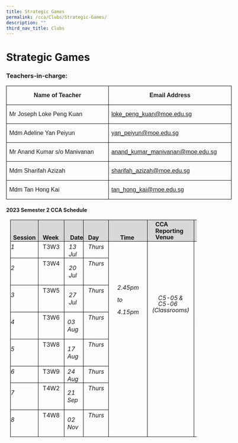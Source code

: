 ```yaml
---
title: Strategic Games
permalink: /cca/Clubs/Strategic-Games/
description: ""
third_nav_title: Clubs
---
```

# **Strategic Games**

### Teachers-in-charge:
         
   
<table class="MsoNormalTable" border="1" cellspacing="0" cellpadding="0" width="0" style="width:456.7pt;border-collapse:collapse;border:none;mso-border-alt:solid windowtext .5pt;
 mso-yfti-tbllook:1184;mso-padding-alt:0in 5.4pt 0in 5.4pt;mso-border-insideh:
 .5pt solid windowtext;mso-border-insidev:.5pt solid windowtext"><tbody><tr style="mso-yfti-irow:0;mso-yfti-firstrow:yes;height:25.6pt"><td width="288" valign="top" style="width:215.75pt;border:solid windowtext 1.0pt;
  mso-border-alt:solid windowtext .5pt;padding:0in 5.4pt 0in 5.4pt;height:25.6pt"><p class="MsoNormal" align="center" style="text-align:center;line-height:115%"><b><span lang="EN-SG" style="font-family:&quot;Arial&quot;,sans-serif;mso-ansi-language:EN-SG">Name of Teacher</span></b></p></td><td width="321" valign="top" style="width:240.95pt;border:solid windowtext 1.0pt;
  border-left:none;mso-border-left-alt:solid windowtext .5pt;mso-border-alt:
  solid windowtext .5pt;padding:0in 5.4pt 0in 5.4pt;height:25.6pt"><p class="MsoNormal" align="center" style="text-align:center;line-height:115%"><b><span lang="EN-SG" style="font-family:&quot;Arial&quot;,sans-serif;mso-ansi-language:EN-SG">Email Address</span></b></p></td></tr><tr style="mso-yfti-irow:1;height:22.2pt"><td width="288" valign="top" style="width:215.75pt;border:solid windowtext 1.0pt;
  border-top:none;mso-border-top-alt:solid windowtext .5pt;mso-border-alt:solid windowtext .5pt;
  padding:0in 5.4pt 0in 5.4pt;height:22.2pt"><p class="MsoNormal"><span lang="EN-SG" style="font-family:&quot;Arial&quot;,sans-serif;
  mso-ansi-language:EN-SG">Mr Joseph Loke Peng Kuan</span></p></td><td width="321" valign="top" style="width:240.95pt;border-top:none;border-left:
  none;border-bottom:solid windowtext 1.0pt;border-right:solid windowtext 1.0pt;
  mso-border-top-alt:solid windowtext .5pt;mso-border-left-alt:solid windowtext .5pt;
  mso-border-alt:solid windowtext .5pt;padding:0in 5.4pt 0in 5.4pt;height:22.2pt"><p class="MsoNormal"><span lang="EN-GB"><a href="mailto:loke_peng_kuan@moe.edu.sg"><span lang="EN-US" style="font-family:&quot;Arial&quot;,sans-serif;mso-ansi-language:EN-US">loke_peng_kuan@moe.edu.sg</span></a></span><span style="font-family:&quot;Arial&quot;,sans-serif;mso-ansi-language:EN-US"></span></p></td></tr><tr style="mso-yfti-irow:2;height:23.1pt"><td width="288" valign="top" style="width:215.75pt;border:solid windowtext 1.0pt;
  border-top:none;mso-border-top-alt:solid windowtext .5pt;mso-border-alt:solid windowtext .5pt;
  padding:0in 5.4pt 0in 5.4pt;height:23.1pt"><p class="MsoNormal"><span lang="EN-GB" style="font-family:&quot;Arial&quot;,sans-serif">Mdm Adeline Yan Peiyun</span></p></td><td width="321" valign="top" style="width:240.95pt;border-top:none;border-left:
  none;border-bottom:solid windowtext 1.0pt;border-right:solid windowtext 1.0pt;
  mso-border-top-alt:solid windowtext .5pt;mso-border-left-alt:solid windowtext .5pt;
  mso-border-alt:solid windowtext .5pt;padding:0in 5.4pt 0in 5.4pt;height:23.1pt"><p class="MsoNormal"><span lang="EN-GB"><a href="mailto:yan_peiyun@moe.edu.sg"><span style="font-family:&quot;Arial&quot;,sans-serif">yan_peiyun@moe.edu.sg</span></a></span><span lang="EN-SG" style="font-family:&quot;Arial&quot;,sans-serif;mso-ansi-language:EN-SG"></span></p></td></tr><tr style="mso-yfti-irow:3;height:23.1pt"><td width="288" valign="top" style="width:215.75pt;border:solid windowtext 1.0pt;
  border-top:none;mso-border-top-alt:solid windowtext .5pt;mso-border-alt:solid windowtext .5pt;
  padding:0in 5.4pt 0in 5.4pt;height:23.1pt"><p class="MsoNormal"><span lang="EN-GB" style="font-family:&quot;Arial&quot;,sans-serif">Mr Anand Kumar s/o Manivanan</span><span lang="EN-SG" style="font-family:&quot;Arial&quot;,sans-serif;
  mso-ansi-language:EN-SG"></span></p></td><td width="321" valign="top" style="width:240.95pt;border-top:none;border-left:
  none;border-bottom:solid windowtext 1.0pt;border-right:solid windowtext 1.0pt;
  mso-border-top-alt:solid windowtext .5pt;mso-border-left-alt:solid windowtext .5pt;
  mso-border-alt:solid windowtext .5pt;padding:0in 5.4pt 0in 5.4pt;height:23.1pt"><p class="MsoNormal"><span lang="EN-GB"><a href="mailto:anand_kumar_manivanan@moe.edu.sg"><span style="font-family:&quot;Arial&quot;,sans-serif">anand_kumar_manivanan@moe.edu.sg</span></a></span><span lang="EN-SG" style="font-family:&quot;Arial&quot;,sans-serif;mso-ansi-language:EN-SG"></span></p></td></tr><tr style="mso-yfti-irow:4;height:23.1pt"><td width="288" valign="top" style="width:215.75pt;border:solid windowtext 1.0pt;
  border-top:none;mso-border-top-alt:solid windowtext .5pt;mso-border-alt:solid windowtext .5pt;
  padding:0in 5.4pt 0in 5.4pt;height:23.1pt"><p class="MsoNormal"><span lang="EN-GB" style="font-family:&quot;Arial&quot;,sans-serif">Mdm Sharifah Azizah</span><span lang="EN-SG" style="font-family:&quot;Arial&quot;,sans-serif;
  mso-ansi-language:EN-SG"></span></p></td><td width="321" valign="top" style="width:240.95pt;border-top:none;border-left:
  none;border-bottom:solid windowtext 1.0pt;border-right:solid windowtext 1.0pt;
  mso-border-top-alt:solid windowtext .5pt;mso-border-left-alt:solid windowtext .5pt;
  mso-border-alt:solid windowtext .5pt;padding:0in 5.4pt 0in 5.4pt;height:23.1pt"><p class="MsoNormal"><span lang="EN-GB"><a href="mailto:ng_woan_shya@moe.edu.sg"><span style="font-family:&quot;Arial&quot;,sans-serif">sharifah_azizah@moe.edu.sg</span></a></span><span lang="EN-SG" style="font-family:&quot;Arial&quot;,sans-serif;mso-ansi-language:EN-SG"></span></p></td></tr><tr style="mso-yfti-irow:5;mso-yfti-lastrow:yes;height:22.2pt"><td width="288" valign="top" style="width:215.75pt;border:solid windowtext 1.0pt;
  border-top:none;mso-border-top-alt:solid windowtext .5pt;mso-border-alt:solid windowtext .5pt;
  padding:0in 5.4pt 0in 5.4pt;height:22.2pt"><p class="MsoNormal"><span lang="EN-GB" style="font-family:&quot;Arial&quot;,sans-serif">Mdm Tan Hong Kai</span><span lang="EN-SG" style="font-family:&quot;Arial&quot;,sans-serif;
  mso-ansi-language:EN-SG"></span></p></td><td width="321" valign="top" style="width:240.95pt;border-top:none;border-left:
  none;border-bottom:solid windowtext 1.0pt;border-right:solid windowtext 1.0pt;
  mso-border-top-alt:solid windowtext .5pt;mso-border-left-alt:solid windowtext .5pt;
  mso-border-alt:solid windowtext .5pt;padding:0in 5.4pt 0in 5.4pt;height:22.2pt"><p class="MsoNormal"><span lang="EN-GB"><a href="mailto:tan_hong_kai@moe.edu.sg"><span style="font-family:&quot;Arial&quot;,sans-serif">tan_hong_kai@moe.edu.sg</span></a></span><span lang="EN-SG" style="font-family:&quot;Arial&quot;,sans-serif;mso-ansi-language:EN-SG"></span></p></td></tr></tbody></table>

#### **2023 Semester 2 CCA Schedule**
            
<table class="MsoNormalTable" border="1" cellspacing="0" cellpadding="0" style="margin-left:8.2pt;border-collapse:collapse;mso-table-layout-alt:fixed;
 border:none;mso-border-alt:solid black .5pt;mso-yfti-tbllook:480;mso-padding-alt:
 0in 0in 0in 0in;mso-border-insideh:.5pt solid black;mso-border-insidev:.5pt solid black"><tbody><tr style="mso-yfti-irow:0;mso-yfti-firstrow:yes;height:38.85pt"><td width="69" valign="top" style="width:53.6pt;border:solid black 1.0pt;
  mso-border-alt:solid black .5pt;background:#D8D8D8;padding:0in 0in 0in 0in;
  height:38.85pt"><p class="TableParagraph" align="left" style="margin-top:.5pt;text-align:left">&nbsp;</p><p class="TableParagraph" style="margin-top:.05pt;margin-right:4.65pt;
  margin-bottom:0in;margin-left:4.9pt;margin-bottom:.0001pt"><b style="mso-bidi-font-weight:normal"><span style="letter-spacing:-.1pt">Session</span></b></p></td><td width="62" valign="top" style="width:48.6pt;border:solid black 1.0pt;
  border-left:none;mso-border-left-alt:solid black .5pt;mso-border-alt:solid black .5pt;
  background:#D8D8D8;padding:0in 0in 0in 0in;height:38.85pt"><p class="TableParagraph" align="left" style="margin-top:.5pt;text-align:left">&nbsp;</p><p class="TableParagraph" style="margin-top:.05pt;margin-right:8.65pt;
  margin-bottom:0in;margin-left:8.8pt;margin-bottom:.0001pt"><b style="mso-bidi-font-weight:normal"><span style="letter-spacing:-.2pt">Week</span></b></p></td><td width="47" valign="top" style="width:48.6pt;border:solid black 1.0pt;
  border-left:none;mso-border-left-alt:solid black .5pt;mso-border-alt:solid black .5pt;
  background:#D8D8D8;padding:0in 0in 0in 0in;height:38.85pt"><p class="TableParagraph" align="left" style="margin-top:.5pt;text-align:left">&nbsp;</p><p class="TableParagraph" align="left" style="margin-top:.05pt;margin-right:0in;
  margin-bottom:0in;margin-left:11.9pt;margin-bottom:.0001pt;text-align:left"><b style="mso-bidi-font-weight:normal"><span style="letter-spacing:-.2pt">Date</span></b></p></td><td width="62" valign="top" style="width:48.5pt;border:solid black 1.0pt;
  border-left:none;mso-border-left-alt:solid black .5pt;mso-border-alt:solid black .5pt;
  background:#D8D8D8;padding:0in 0in 0in 0in;height:38.85pt"><p class="TableParagraph" align="left" style="margin-top:.5pt;text-align:left">&nbsp;</p><p class="TableParagraph" style="margin-top:.05pt;margin-right:8.95pt;
  margin-bottom:0in;margin-left:9.3pt;margin-bottom:.0001pt"><b style="mso-bidi-font-weight:normal"><span style="letter-spacing:-.25pt">Day</span></b></p></td><td width="94" valign="top" style="width:72.25pt;border:solid black 1.0pt;
  border-left:none;mso-border-left-alt:solid black .5pt;mso-border-alt:solid black .5pt;
  background:#D8D8D8;padding:0in 0in 0in 0in;height:38.85pt"><p class="TableParagraph" align="left" style="margin-top:.5pt;text-align:left">&nbsp;</p><p class="TableParagraph" align="left" style="margin-top:.05pt;margin-right:0in;
  margin-bottom:0in;margin-left:22.8pt;margin-bottom:.0001pt;text-align:left"><b style="mso-bidi-font-weight:normal"><span style="letter-spacing:-.2pt">Time</span></b></p></td><td width="110" valign="top" style="width:84.85pt;border:solid black 1.0pt;
  border-left:none;mso-border-left-alt:solid black .5pt;mso-border-alt:solid black .5pt;
  background:#D8D8D8;padding:0in 0in 0in 0in;height:38.85pt"><p class="TableParagraph" style="margin-top:.2pt;margin-right:15.35pt;
  margin-bottom:0in;margin-left:15.85pt;margin-bottom:.0001pt"><b style="mso-bidi-font-weight:normal"><span style="letter-spacing:-.25pt">CCA</span></b></p><p class="TableParagraph" style="margin-top:0in;margin-right:15.35pt;
  margin-bottom:0in;margin-left:15.9pt;margin-bottom:.0001pt;line-height:13.1pt;
  mso-line-height-rule:exactly"><b style="mso-bidi-font-weight:normal"><span style="letter-spacing:-.1pt">Reporting Venue</span></b></p></td><td width="97" valign="top" style="width:100.25pt;border:solid black 1.0pt;
  border-left:none;mso-border-left-alt:solid black .5pt;mso-border-alt:solid black .5pt;
  background:#D8D8D8;padding:0in 0in 0in 0in;height:38.85pt"><p class="TableParagraph" align="left" style="margin-top:.5pt;text-align:left">&nbsp;</p><p class="TableParagraph" align="left" style="margin-top:.05pt;margin-right:0in;
  margin-bottom:0in;margin-left:26.15pt;margin-bottom:.0001pt;text-align:left"><b style="mso-bidi-font-weight:normal"><span style="letter-spacing:-.1pt">Remarks</span></b></p></td></tr><tr style="mso-yfti-irow:1;height:18.1pt"><td width="69" valign="top" style="width:53.6pt;border:solid black 1.0pt;
  border-top:none;mso-border-top-alt:solid black .5pt;mso-border-alt:solid black .5pt;
  padding:0in 0in 0in 0in;height:18.1pt"><p class="TableParagraph" style="margin-top:2.8pt;margin-right:0in;margin-bottom:
  0in;margin-left:.15pt;margin-bottom:.0001pt"><i style="mso-bidi-font-style:
  normal"><span style="mso-font-width:102%">1</span></i></p></td><td width="62" valign="top" style="width:48.6pt;border-top:none;border-left:none;
  border-bottom:solid black 1.0pt;border-right:solid black 1.0pt;mso-border-top-alt:
  solid black .5pt;mso-border-left-alt:solid black .5pt;mso-border-alt:solid black .5pt;
  padding:0in 0in 0in 0in;height:18.1pt"><p class="TableParagraph" style="margin-top:2.8pt;margin-right:8.65pt;
  margin-bottom:0in;margin-left:8.9pt;margin-bottom:.0001pt"><span style="letter-spacing:-.2pt">T3W3</span></p></td><td width="47" valign="top" style="width:48.6pt;border-top:none;border-left:none;
  border-bottom:solid black 1.0pt;border-right:solid black 1.0pt;mso-border-top-alt:
  solid black .5pt;mso-border-left-alt:solid black .5pt;mso-border-alt:solid black .5pt;
  padding:0in 0in 0in 0in;height:18.1pt"><p class="TableParagraph" align="left" style="margin-top:2.8pt;margin-right:0in;
  margin-bottom:0in;margin-left:9.0pt;margin-bottom:.0001pt;text-align:left"><i style="mso-bidi-font-style:normal">13<span style="letter-spacing:.3pt"> </span><span style="letter-spacing:-.25pt">Jul</span></i></p></td><td width="62" valign="top" style="width:48.5pt;border-top:none;border-left:none;
  border-bottom:solid black 1.0pt;border-right:solid black 1.0pt;mso-border-top-alt:
  solid black .5pt;mso-border-left-alt:solid black .5pt;mso-border-alt:solid black .5pt;
  padding:0in 0in 0in 0in;height:18.1pt"><p class="TableParagraph" style="margin-top:2.8pt;margin-right:8.95pt;
  margin-bottom:0in;margin-left:9.35pt;margin-bottom:.0001pt"><i style="mso-bidi-font-style:normal"><span style="letter-spacing:-.1pt">Thurs</span></i></p></td><td width="94" rowspan="8" valign="top" style="width:72.25pt;border-top:none;
  border-left:none;border-bottom:solid black 1.0pt;border-right:solid black 1.0pt;
  mso-border-top-alt:solid black .5pt;mso-border-left-alt:solid black .5pt;
  mso-border-alt:solid black .5pt;padding:0in 0in 0in 0in;height:18.1pt"><p class="TableParagraph" align="left" style="margin-top:0in;text-align:left"><span style="font-size:12.0pt;mso-bidi-font-size:11.0pt">&nbsp;</span></p><p class="TableParagraph" align="left" style="margin-top:0in;text-align:left"><span style="font-size:12.0pt;mso-bidi-font-size:11.0pt">&nbsp;</span></p><p class="TableParagraph" align="left" style="margin-top:.05pt;text-align:left"><span style="font-size:12.5pt;mso-bidi-font-size:11.0pt">&nbsp;</span></p><p class="TableParagraph" style="margin-top:0in;margin-right:16.85pt;
  margin-bottom:0in;margin-left:17.05pt;margin-bottom:.0001pt;line-height:206%"><i style="mso-bidi-font-style:normal"><span style="letter-spacing:-.1pt">2.45pm </span><span style="letter-spacing:-.3pt">to </span><span style="letter-spacing:-.1pt">4.15pm</span></i></p></td><td width="110" rowspan="8" valign="top" style="width:84.85pt;border-top:none;
  border-left:none;border-bottom:solid black 1.0pt;border-right:solid black 1.0pt;
  mso-border-top-alt:solid black .5pt;mso-border-left-alt:solid black .5pt;
  mso-border-alt:solid black .5pt;padding:0in 0in 0in 0in;height:18.1pt"><p class="TableParagraph" align="left" style="margin-top:0in;text-align:left"><span style="font-size:12.0pt;mso-bidi-font-size:11.0pt">&nbsp;</span></p><p class="TableParagraph" align="left" style="margin-top:0in;text-align:left"><span style="font-size:12.0pt;mso-bidi-font-size:11.0pt">&nbsp;</span></p><p class="TableParagraph" align="left" style="margin-top:0in;text-align:left"><span style="font-size:12.0pt;mso-bidi-font-size:11.0pt">&nbsp;</span></p><p class="TableParagraph" align="left" style="margin-top:.05pt;text-align:left"><span style="font-size:12.0pt;mso-bidi-font-size:11.0pt">&nbsp;</span></p><p class="TableParagraph" style="margin-top:0in;margin-right:21.15pt;
  margin-bottom:0in;margin-left:21.55pt;margin-bottom:.0001pt;line-height:102%"><i style="mso-bidi-font-style:normal">C5-05<span style="letter-spacing:-.75pt"> </span>&amp; <span style="letter-spacing:-.1pt">C5-06</span></i></p><p class="TableParagraph" style="margin-top:0in;margin-right:8.9pt;margin-bottom:
  0in;margin-left:9.2pt;margin-bottom:.0001pt;line-height:12.65pt;mso-line-height-rule:
  exactly"><i style="mso-bidi-font-style:normal"><span style="letter-spacing:
  -.1pt">(Classrooms)</span></i></p></td><td width="97" rowspan="8" valign="top" style="width:100.25pt;border-top:none;
  border-left:none;border-bottom:solid black 1.0pt;border-right:solid black 1.0pt;
  mso-border-top-alt:solid black .5pt;mso-border-left-alt:solid black .5pt;
  mso-border-alt:solid black .5pt;padding:0in 0in 0in 0in;height:18.1pt"><p class="TableParagraph" align="left" style="margin-top:.15pt;text-align:left"><span style="font-size:12.5pt;mso-bidi-font-size:11.0pt">&nbsp;</span></p><p class="TableParagraph" style="margin-top:0in;margin-right:8.7pt;margin-bottom:
  0in;margin-left:9.2pt;margin-bottom:.0001pt;line-height:102%"><i style="mso-bidi-font-style:normal"><span style="font-size:10.0pt;mso-bidi-font-size:
  11.0pt;line-height:102%;mso-font-width:105%">Wear<span style="letter-spacing:
  -.75pt"> </span>your<span style="letter-spacing:-.75pt"> </span>CCA<span style="letter-spacing:-.7pt"> </span>t- shirt if you have <span style="letter-spacing:-.2pt">one.</span></span></i><i style="mso-bidi-font-style:
  normal"><span style="font-size:10.0pt;mso-bidi-font-size:11.0pt;line-height:
  102%"></span></i></p><p class="TableParagraph" align="left" style="margin-top:.1pt;text-align:left"><span style="font-size:11.5pt;mso-bidi-font-size:11.0pt">&nbsp;</span></p><p class="TableParagraph" style="margin-top:0in;margin-right:4.7pt;margin-bottom:
  0in;margin-left:5.15pt;margin-bottom:.0001pt;text-indent:-.15pt;line-height:
  103%"><span style="font-size:10.0pt;mso-bidi-font-size:11.0pt;line-height:
  103%;mso-font-width:105%">Students will be dismissed at 4.15pm.<span style="letter-spacing:-.75pt"> </span>Gate<span style="letter-spacing:-.75pt"> </span>B<span style="letter-spacing:-.7pt"> </span>will be opened for dismissal from 4.10pm to 4.45pm.</span><span style="font-size:10.0pt;
  mso-bidi-font-size:11.0pt;line-height:103%"></span></p></td></tr><tr style="mso-yfti-irow:2;height:18.1pt"><td width="69" valign="top" style="width:53.6pt;border:solid black 1.0pt;
  border-top:none;mso-border-top-alt:solid black .5pt;mso-border-alt:solid black .5pt;
  padding:0in 0in 0in 0in;height:18.1pt"><p class="TableParagraph" style="margin-left:.15pt"><i style="mso-bidi-font-style:
  normal"><span style="mso-font-width:102%">2</span></i></p></td><td width="62" valign="top" style="width:48.6pt;border-top:none;border-left:none;
  border-bottom:solid black 1.0pt;border-right:solid black 1.0pt;mso-border-top-alt:
  solid black .5pt;mso-border-left-alt:solid black .5pt;mso-border-alt:solid black .5pt;
  padding:0in 0in 0in 0in;height:18.1pt"><p class="TableParagraph" style="margin-top:2.85pt;margin-right:8.65pt;
  margin-bottom:0in;margin-left:8.9pt;margin-bottom:.0001pt"><span style="letter-spacing:-.2pt">T3W4</span></p></td><td width="47" valign="top" style="width:48.6pt;border-top:none;border-left:none;
  border-bottom:solid black 1.0pt;border-right:solid black 1.0pt;mso-border-top-alt:
  solid black .5pt;mso-border-left-alt:solid black .5pt;mso-border-alt:solid black .5pt;
  padding:0in 0in 0in 0in;height:18.1pt"><p class="TableParagraph" align="left" style="margin-left:9.0pt;text-align:left"><i style="mso-bidi-font-style:normal">20<span style="letter-spacing:.3pt"> </span><span style="letter-spacing:-.25pt">Jul</span></i></p></td><td width="62" valign="top" style="width:48.5pt;border-top:none;border-left:none;
  border-bottom:solid black 1.0pt;border-right:solid black 1.0pt;mso-border-top-alt:
  solid black .5pt;mso-border-left-alt:solid black .5pt;mso-border-alt:solid black .5pt;
  padding:0in 0in 0in 0in;height:18.1pt"><p class="TableParagraph" style="margin-top:2.85pt;margin-right:8.95pt;
  margin-bottom:0in;margin-left:9.35pt;margin-bottom:.0001pt"><i style="mso-bidi-font-style:normal"><span style="letter-spacing:-.1pt">Thurs</span></i></p></td></tr><tr style="mso-yfti-irow:3;height:18.2pt"><td width="69" valign="top" style="width:53.6pt;border:solid black 1.0pt;
  border-top:none;mso-border-top-alt:solid black .5pt;mso-border-alt:solid black .5pt;
  padding:0in 0in 0in 0in;height:18.2pt"><p class="TableParagraph" style="margin-left:.15pt"><i style="mso-bidi-font-style:
  normal"><span style="mso-font-width:102%">3</span></i></p></td><td width="62" valign="top" style="width:48.6pt;border-top:none;border-left:none;
  border-bottom:solid black 1.0pt;border-right:solid black 1.0pt;mso-border-top-alt:
  solid black .5pt;mso-border-left-alt:solid black .5pt;mso-border-alt:solid black .5pt;
  padding:0in 0in 0in 0in;height:18.2pt"><p class="TableParagraph" style="margin-top:2.85pt;margin-right:8.65pt;
  margin-bottom:0in;margin-left:8.9pt;margin-bottom:.0001pt"><span style="letter-spacing:-.2pt">T3W5</span></p></td><td width="47" valign="top" style="width:48.6pt;border-top:none;border-left:none;
  border-bottom:solid black 1.0pt;border-right:solid black 1.0pt;mso-border-top-alt:
  solid black .5pt;mso-border-left-alt:solid black .5pt;mso-border-alt:solid black .5pt;
  padding:0in 0in 0in 0in;height:18.2pt"><p class="TableParagraph" align="left" style="margin-left:9.0pt;text-align:left"><i style="mso-bidi-font-style:normal">27<span style="letter-spacing:.3pt"> </span><span style="letter-spacing:-.25pt">Jul</span></i></p></td><td width="62" valign="top" style="width:48.5pt;border-top:none;border-left:none;
  border-bottom:solid black 1.0pt;border-right:solid black 1.0pt;mso-border-top-alt:
  solid black .5pt;mso-border-left-alt:solid black .5pt;mso-border-alt:solid black .5pt;
  padding:0in 0in 0in 0in;height:18.2pt"><p class="TableParagraph" style="margin-top:2.85pt;margin-right:8.95pt;
  margin-bottom:0in;margin-left:9.35pt;margin-bottom:.0001pt"><i style="mso-bidi-font-style:normal"><span style="letter-spacing:-.1pt">Thurs</span></i></p></td></tr><tr style="mso-yfti-irow:4;height:18.2pt"><td width="69" valign="top" style="width:53.6pt;border:solid black 1.0pt;
  border-top:none;mso-border-top-alt:solid black .5pt;mso-border-alt:solid black .5pt;
  padding:0in 0in 0in 0in;height:18.2pt"><p class="TableParagraph" style="margin-left:.15pt"><i style="mso-bidi-font-style:
  normal"><span style="mso-font-width:102%">4</span></i></p></td><td width="62" valign="top" style="width:48.6pt;border-top:none;border-left:none;
  border-bottom:solid black 1.0pt;border-right:solid black 1.0pt;mso-border-top-alt:
  solid black .5pt;mso-border-left-alt:solid black .5pt;mso-border-alt:solid black .5pt;
  padding:0in 0in 0in 0in;height:18.2pt"><p class="TableParagraph" style="margin-top:2.85pt;margin-right:8.65pt;
  margin-bottom:0in;margin-left:8.9pt;margin-bottom:.0001pt"><span style="letter-spacing:-.2pt">T3W6</span></p></td><td width="47" valign="top" style="width:48.6pt;border-top:none;border-left:none;
  border-bottom:solid black 1.0pt;border-right:solid black 1.0pt;mso-border-top-alt:
  solid black .5pt;mso-border-left-alt:solid black .5pt;mso-border-alt:solid black .5pt;
  padding:0in 0in 0in 0in;height:18.2pt"><p class="TableParagraph" align="left" style="margin-left:6.25pt;text-align:left"><i style="mso-bidi-font-style:normal">03<span style="letter-spacing:.2pt"> </span><span style="letter-spacing:-.25pt">Aug</span></i></p></td><td width="62" valign="top" style="width:48.5pt;border-top:none;border-left:none;
  border-bottom:solid black 1.0pt;border-right:solid black 1.0pt;mso-border-top-alt:
  solid black .5pt;mso-border-left-alt:solid black .5pt;mso-border-alt:solid black .5pt;
  padding:0in 0in 0in 0in;height:18.2pt"><p class="TableParagraph" style="margin-top:2.85pt;margin-right:8.95pt;
  margin-bottom:0in;margin-left:9.3pt;margin-bottom:.0001pt"><i style="mso-bidi-font-style:normal"><span style="letter-spacing:-.1pt">Thurs</span></i></p></td></tr><tr style="mso-yfti-irow:5;height:18.1pt"><td width="69" valign="top" style="width:53.6pt;border:solid black 1.0pt;
  border-top:none;mso-border-top-alt:solid black .5pt;mso-border-alt:solid black .5pt;
  padding:0in 0in 0in 0in;height:18.1pt"><p class="TableParagraph" style="margin-left:.15pt"><i style="mso-bidi-font-style:
  normal"><span style="mso-font-width:102%">5</span></i></p></td><td width="62" valign="top" style="width:48.6pt;border-top:none;border-left:none;
  border-bottom:solid black 1.0pt;border-right:solid black 1.0pt;mso-border-top-alt:
  solid black .5pt;mso-border-left-alt:solid black .5pt;mso-border-alt:solid black .5pt;
  padding:0in 0in 0in 0in;height:18.1pt"><p class="TableParagraph" style="margin-top:2.85pt;margin-right:8.65pt;
  margin-bottom:0in;margin-left:8.9pt;margin-bottom:.0001pt"><span style="letter-spacing:-.2pt">T3W8</span></p></td><td width="47" valign="top" style="width:48.6pt;border-top:none;border-left:none;
  border-bottom:solid black 1.0pt;border-right:solid black 1.0pt;mso-border-top-alt:
  solid black .5pt;mso-border-left-alt:solid black .5pt;mso-border-alt:solid black .5pt;
  padding:0in 0in 0in 0in;height:18.1pt"><p class="TableParagraph" align="left" style="margin-left:6.25pt;text-align:left"><i style="mso-bidi-font-style:normal">17<span style="letter-spacing:.2pt"> </span><span style="letter-spacing:-.25pt">Aug</span></i></p></td><td width="62" valign="top" style="width:48.5pt;border-top:none;border-left:none;
  border-bottom:solid black 1.0pt;border-right:solid black 1.0pt;mso-border-top-alt:
  solid black .5pt;mso-border-left-alt:solid black .5pt;mso-border-alt:solid black .5pt;
  padding:0in 0in 0in 0in;height:18.1pt"><p class="TableParagraph" style="margin-top:2.85pt;margin-right:8.95pt;
  margin-bottom:0in;margin-left:9.3pt;margin-bottom:.0001pt"><i style="mso-bidi-font-style:normal"><span style="letter-spacing:-.1pt">Thurs</span></i></p></td></tr><tr style="mso-yfti-irow:6;height:18.2pt"><td width="69" valign="top" style="width:53.6pt;border:solid black 1.0pt;
  border-top:none;mso-border-top-alt:solid black .5pt;mso-border-alt:solid black .5pt;
  padding:0in 0in 0in 0in;height:18.2pt"><p class="TableParagraph" style="margin-top:3.0pt;margin-right:0in;margin-bottom:
  0in;margin-left:.15pt;margin-bottom:.0001pt"><i style="mso-bidi-font-style:
  normal"><span style="mso-font-width:102%">6</span></i></p></td><td width="62" valign="top" style="width:48.6pt;border-top:none;border-left:none;
  border-bottom:solid black 1.0pt;border-right:solid black 1.0pt;mso-border-top-alt:
  solid black .5pt;mso-border-left-alt:solid black .5pt;mso-border-alt:solid black .5pt;
  padding:0in 0in 0in 0in;height:18.2pt"><p class="TableParagraph" style="margin-top:3.0pt;margin-right:8.65pt;
  margin-bottom:0in;margin-left:8.9pt;margin-bottom:.0001pt"><span style="letter-spacing:-.2pt">T3W9</span></p></td><td width="47" valign="top" style="width:48.6pt;border-top:none;border-left:none;
  border-bottom:solid black 1.0pt;border-right:solid black 1.0pt;mso-border-top-alt:
  solid black .5pt;mso-border-left-alt:solid black .5pt;mso-border-alt:solid black .5pt;
  padding:0in 0in 0in 0in;height:18.2pt"><p class="TableParagraph" align="left" style="margin-top:3.0pt;margin-right:0in;
  margin-bottom:0in;margin-left:6.25pt;margin-bottom:.0001pt;text-align:left"><i style="mso-bidi-font-style:normal">24<span style="letter-spacing:.2pt"> </span><span style="letter-spacing:-.25pt">Aug</span></i></p></td><td width="62" valign="top" style="width:48.5pt;border-top:none;border-left:none;
  border-bottom:solid black 1.0pt;border-right:solid black 1.0pt;mso-border-top-alt:
  solid black .5pt;mso-border-left-alt:solid black .5pt;mso-border-alt:solid black .5pt;
  padding:0in 0in 0in 0in;height:18.2pt"><p class="TableParagraph" style="margin-top:3.0pt;margin-right:8.95pt;
  margin-bottom:0in;margin-left:9.3pt;margin-bottom:.0001pt"><i style="mso-bidi-font-style:normal"><span style="letter-spacing:-.1pt">Thurs</span></i></p></td></tr><tr style="mso-yfti-irow:7;height:18.2pt"><td width="69" valign="top" style="width:53.6pt;border:solid black 1.0pt;
  border-top:none;mso-border-top-alt:solid black .5pt;mso-border-alt:solid black .5pt;
  padding:0in 0in 0in 0in;height:18.2pt"><p class="TableParagraph" style="margin-left:.15pt"><i style="mso-bidi-font-style:
  normal"><span style="mso-font-width:102%">7</span></i></p></td><td width="62" valign="top" style="width:48.6pt;border-top:none;border-left:none;
  border-bottom:solid black 1.0pt;border-right:solid black 1.0pt;mso-border-top-alt:
  solid black .5pt;mso-border-left-alt:solid black .5pt;mso-border-alt:solid black .5pt;
  padding:0in 0in 0in 0in;height:18.2pt"><p class="TableParagraph" style="margin-top:2.85pt;margin-right:8.65pt;
  margin-bottom:0in;margin-left:8.9pt;margin-bottom:.0001pt"><span style="letter-spacing:-.2pt">T4W2</span></p></td><td width="47" valign="top" style="width:48.6pt;border-top:none;border-left:none;
  border-bottom:solid black 1.0pt;border-right:solid black 1.0pt;mso-border-top-alt:
  solid black .5pt;mso-border-left-alt:solid black .5pt;mso-border-alt:solid black .5pt;
  padding:0in 0in 0in 0in;height:18.2pt"><p class="TableParagraph" align="left" style="margin-left:6.25pt;text-align:left"><i style="mso-bidi-font-style:normal">21<span style="letter-spacing:.2pt"> </span><span style="letter-spacing:-.25pt">Sep</span></i></p></td><td width="62" valign="top" style="width:48.5pt;border-top:none;border-left:none;
  border-bottom:solid black 1.0pt;border-right:solid black 1.0pt;mso-border-top-alt:
  solid black .5pt;mso-border-left-alt:solid black .5pt;mso-border-alt:solid black .5pt;
  padding:0in 0in 0in 0in;height:18.2pt"><p class="TableParagraph" style="margin-top:2.85pt;margin-right:8.95pt;
  margin-bottom:0in;margin-left:9.3pt;margin-bottom:.0001pt"><i style="mso-bidi-font-style:normal"><span style="letter-spacing:-.1pt">Thurs</span></i></p></td></tr><tr style="mso-yfti-irow:8;mso-yfti-lastrow:yes;height:18.2pt"><td width="69" valign="top" style="width:53.6pt;border:solid black 1.0pt;
  border-top:none;mso-border-top-alt:solid black .5pt;mso-border-alt:solid black .5pt;
  padding:0in 0in 0in 0in;height:18.2pt"><p class="TableParagraph" style="margin-left:.15pt"><i style="mso-bidi-font-style:
  normal"><span style="mso-font-width:102%">8</span></i></p></td><td width="62" valign="top" style="width:48.6pt;border-top:none;border-left:none;
  border-bottom:solid black 1.0pt;border-right:solid black 1.0pt;mso-border-top-alt:
  solid black .5pt;mso-border-left-alt:solid black .5pt;mso-border-alt:solid black .5pt;
  padding:0in 0in 0in 0in;height:18.2pt"><p class="TableParagraph" style="margin-top:2.85pt;margin-right:8.65pt;
  margin-bottom:0in;margin-left:8.9pt;margin-bottom:.0001pt"><span style="letter-spacing:-.2pt">T4W8</span></p></td><td width="47" valign="top" style="width:48.6pt;border-top:none;border-left:none;
  border-bottom:solid black 1.0pt;border-right:solid black 1.0pt;mso-border-top-alt:
  solid black .5pt;mso-border-left-alt:solid black .5pt;mso-border-alt:solid black .5pt;
  padding:0in 0in 0in 0in;height:18.2pt"><p class="TableParagraph" align="left" style="margin-left:6.25pt;text-align:left"><i style="mso-bidi-font-style:normal">02<span style="letter-spacing:.2pt"> </span><span style="letter-spacing:-.25pt">Nov</span></i></p></td><td width="62" valign="top" style="width:48.5pt;border-top:none;border-left:none;
  border-bottom:solid black 1.0pt;border-right:solid black 1.0pt;mso-border-top-alt:
  solid black .5pt;mso-border-left-alt:solid black .5pt;mso-border-alt:solid black .5pt;
  padding:0in 0in 0in 0in;height:18.2pt"><p class="TableParagraph" style="margin-top:2.85pt;margin-right:8.95pt;
  margin-bottom:0in;margin-left:9.3pt;margin-bottom:.0001pt"><i style="mso-bidi-font-style:normal"><span style="letter-spacing:-.1pt">Thurs</span></i></p></td></tr></tbody></table>  
